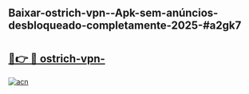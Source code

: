 ## Baixar-ostrich-vpn--Apk-sem-anúncios-desbloqueado-completamente-2025-#a2gk7

# <h2><a href="https://ainizakaria.my?title=ostrich-vpn-&ref=20M">🔗👉 🔴 ostrich-vpn-</a></h2>

[![acn](https://github.com/user-attachments/assets/0f9c940e-d8b0-45ae-aac7-cd30a18b3e1c)](https://ainizakaria.my?title=ostrich-vpn-&ref=20M)

